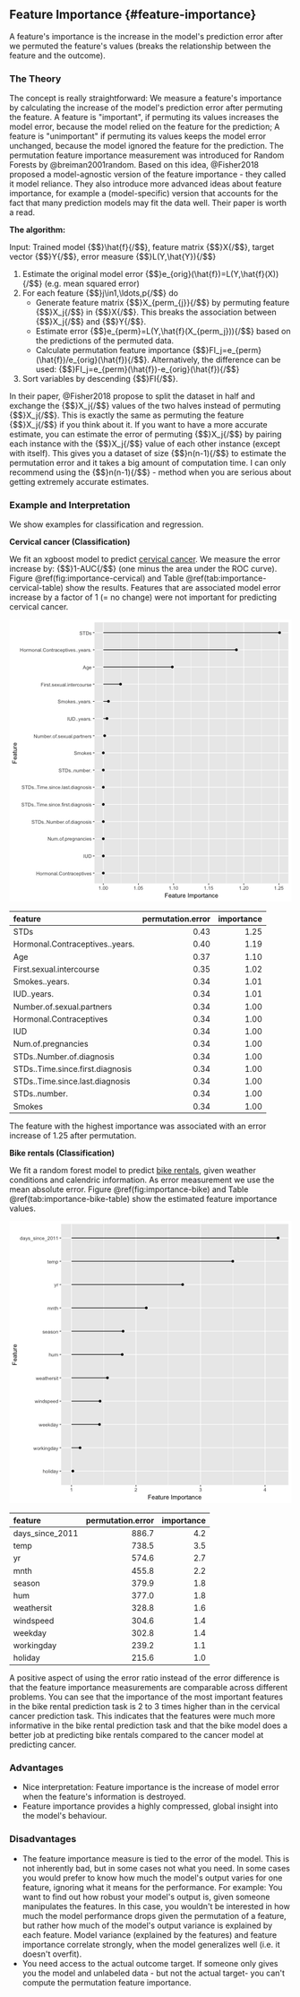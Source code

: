 


## Feature Importance {#feature-importance}
A feature's importance is the increase in the model's prediction error after we permuted the feature's values (breaks the relationship between the feature and the outcome). 

### The Theory
The concept is really straightforward: 
We measure a feature's importance by calculating the increase of the model's prediction error after permuting the feature.
A feature is "important", if permuting its values increases the model error, because the model relied on the feature for the prediction;
A feature is "unimportant" if permuting its values keeps the model error unchanged, because the model ignored the feature for the prediction.
The permutation feature importance measurement was introduced for Random Forests by @breiman2001random.
Based on this idea, @Fisher2018 proposed a model-agnostic version of the feature importance - they called it model reliance. 
They also introduce more advanced ideas about feature importance, for example a (model-specific) version that accounts for the fact that many prediction models may fit the data well. 
Their paper is worth a read. 

**The algorithm:**

Input: Trained model {$$}\hat{f}{/$$}, feature matrix {$$}X{/$$}, target vector {$$}Y{/$$}, error measure {$$}L(Y,\hat{Y}){/$$}

1. Estimate the original model error {$$}e_{orig}(\hat{f})=L(Y,\hat{f}(X)){/$$}  (e.g. mean squared error)
2. For each feature {$$}j\in1,\ldots,p{/$$} do
    - Generate feature matrix {$$}X_{perm_{j}}{/$$} by permuting feature {$$}X_j{/$$} in {$$}X{/$$}. This breaks the association between {$$}X_j{/$$} and {$$}Y{/$$}.
    - Estimate error {$$}e_{perm}=L(Y,\hat{f}(X_{perm_j})){/$$} based on the predictions of the permuted data.
    - Calculate permutation feature importance {$$}FI_j=e_{perm}(\hat{f})/e_{orig}(\hat{f}){/$$}. Alternatively, the difference can be used: {$$}FI_j=e_{perm}(\hat{f})-e_{orig}(\hat{f}){/$$}
3. Sort variables by descending {$$}FI{/$$}.

In their paper, @Fisher2018 propose to split the dataset in half and exchange the {$$}X_j{/$$} values of the two halves instead of permuting {$$}X_j{/$$}. 
This is exactly the same as permuting the feature {$$}X_j{/$$} if you think about it. 
If you want to have a more accurate estimate, you can estimate the error of permuting {$$}X_j{/$$} by pairing each instance with the {$$}X_j{/$$} value of each other instance (except with itself). 
This gives you a dataset of size {$$}n(n-1){/$$} to estimate the permutation error and it takes a big amount of computation time. 
I can only recommend using the {$$}n(n-1){/$$} - method when you are serious about getting extremely accurate estimates.

### Example and Interpretation

We show examples for classification and regression. 

**Cervical cancer (Classification)**

We fit an xgboost model to predict [cervical cancer](#cervical).
We measure the error increase by: {$$}1-AUC{/$$} (one minus the area under the ROC curve).
Figure \@ref(fig:importance-cervical) and Table \@ref(tab:importance-cervical-table) show the results. 
Features that are associated model error increase by a factor of 1 (= no change) were not important for predicting cervical cancer.

![The importance for each of the features in predicting cervical cancer with an xgboost model.](images/importance-cervical-1.png)


|feature                          | permutation.error| importance|
|:--------------------------------|-----------------:|----------:|
|STDs                             |              0.43|       1.25|
|Hormonal.Contraceptives..years.  |              0.40|       1.19|
|Age                              |              0.37|       1.10|
|First.sexual.intercourse         |              0.35|       1.02|
|Smokes..years.                   |              0.34|       1.01|
|IUD..years.                      |              0.34|       1.01|
|Number.of.sexual.partners        |              0.34|       1.00|
|Hormonal.Contraceptives          |              0.34|       1.00|
|IUD                              |              0.34|       1.00|
|Num.of.pregnancies               |              0.34|       1.00|
|STDs..Number.of.diagnosis        |              0.34|       1.00|
|STDs..Time.since.first.diagnosis |              0.34|       1.00|
|STDs..Time.since.last.diagnosis  |              0.34|       1.00|
|STDs..number.                    |              0.34|       1.00|
|Smokes                           |              0.34|       1.00|

The feature with the highest importance was  associated with an error increase of 1.25 after permutation.

**Bike rentals (Classification)**

We fit a random forest model to predict [bike rentals](#bike-data), given weather conditions and calendric information.
As error measurement we use the mean absolute error.
Figure \@ref(fig:importance-bike) and Table \@ref(tab:importance-bike-table) show the estimated feature importance values.

![The importance for each of the features in predicting bike rentals with a random forest.](images/importance-bike-1.png)



|feature         | permutation.error| importance|
|:---------------|-----------------:|----------:|
|days_since_2011 |             886.7|        4.2|
|temp            |             738.5|        3.5|
|yr              |             574.6|        2.7|
|mnth            |             455.8|        2.2|
|season          |             379.9|        1.8|
|hum             |             377.0|        1.8|
|weathersit      |             328.8|        1.6|
|windspeed       |             304.6|        1.4|
|weekday         |             302.8|        1.4|
|workingday      |             239.2|        1.1|
|holiday         |             215.6|        1.0|

A positive aspect of using the error ratio instead of the error difference is that the feature importance measurements are comparable across different problems. 
You can see that the importance of the most important features in the bike rental prediction task is 2 to 3 times higher than in the cervical cancer prediction task. 
This indicates that the features were much more informative in the bike rental prediction task and that the bike model does a better job at predicting bike rentals compared to the cancer model at predicting cancer.


### Advantages
- Nice interpretation: Feature importance is the increase of model error when the feature's information is destroyed.
- Feature importance provides a highly compressed, global insight into the model's behaviour. 


### Disadvantages
- The feature importance measure is tied to the error of the model.
This is not inherently bad, but in some cases not what you need.
In some cases you would prefer to know how much the model's output varies for one feature, ignoring what it means for the performance.
For example: You want to find out how robust your model's output is, given someone manipulates the features. 
In this case, you wouldn't be interested in how much the model performance drops given the permutation of a feature, but rather how much of the model's output variance is explained by each feature. 
Model variance (explained by the features) and feature importance correlate strongly, when the model generalizes well (i.e. it doesn't overfit).
- You need access to the actual outcome target. 
If someone only gives you the model and unlabeled data - but not the actual target-  you can't compute the permutation feature importance. 

